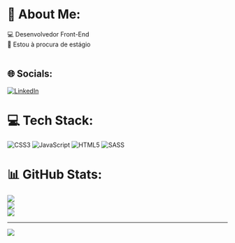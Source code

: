# 💫 About Me:
💻 Desenvolvedor Front-End<br>🔭 Estou à procura de estágio<br><br>


## 🌐 Socials:
[![LinkedIn](https://img.shields.io/badge/LinkedIn-%230077B5.svg?logo=linkedin&logoColor=white)](https://linkedin.com/in/alefalvesaraujo) 

# 💻 Tech Stack:
![CSS3](https://img.shields.io/badge/css3-%231572B6.svg?style=flat&logo=css3&logoColor=white) ![JavaScript](https://img.shields.io/badge/javascript-%23323330.svg?style=flat&logo=javascript&logoColor=%23F7DF1E) ![HTML5](https://img.shields.io/badge/html5-%23E34F26.svg?style=flat&logo=html5&logoColor=white) ![SASS](https://img.shields.io/badge/SASS-hotpink.svg?style=flat&logo=SASS&logoColor=white)
# 📊 GitHub Stats:
![](https://github-readme-stats.vercel.app/api?username=alefalves4867&theme=prussian&hide_border=false&include_all_commits=true&count_private=false)<br/>
![](https://github-readme-streak-stats.herokuapp.com/?user=alefalves4867&theme=prussian&hide_border=false)<br/>
![](https://github-readme-stats.vercel.app/api/top-langs/?username=alefalves4867&theme=prussian&hide_border=false&include_all_commits=true&count_private=false&layout=compact)

---
[![](https://visitcount.itsvg.in/api?id=alefalves4867&icon=0&color=0)](https://visitcount.itsvg.in)

<!-- Proudly created with GPRM ( https://gprm.itsvg.in ) -->